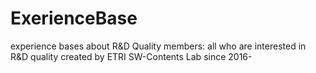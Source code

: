 # ExerienceBase
experience bases about R&amp;D Quality
members: all who are interested in R&D quality
created by ETRI SW-Contents Lab
since 2016-
